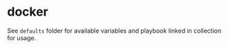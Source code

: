 # docker

See `defaults` folder for available variables and playbook linked in collection for usage.
